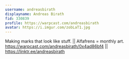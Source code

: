 ```yaml
---
username: andreasbirath
displayname: Andreas Birath
fid: 330839
profile: https://warpcast.com/andreasbirath
avatar: https://i.imgur.com/zobLaT1.jpg
---
```

Making marks that look like stuff. || Alfafrens = monthly art. https://warpcast.com/andreasbirath/0x4ad86bf4 || https://linktr.ee/andreasbirath  
